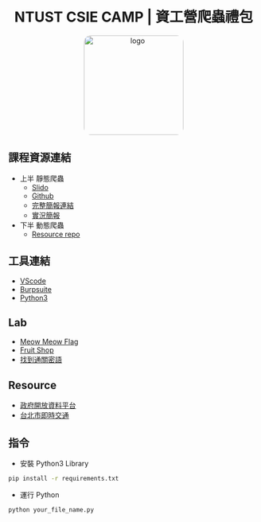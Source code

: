 <div align="center">

# NTUST CSIE CAMP | 資工營爬蟲禮包

  <img width="200" src="ntust_so_hard.png" alt="logo" style="border-radius:1em">

</div>

## 課程資源連結
- 上半 靜態爬蟲
  - [Slido](https://app.sli.do/event/1v7gck3jx9Kthkgb8JSPW1)
  - [Github](https://github.com/WuSandWitch/20240705_BasicScraping)
  - [完整簡報連結](https://slides.com/wusandwitch/copy-of)
  - [實況簡報](https://slides.com/d/1c6Gus0/live)
- 下半 動態爬蟲
  - [Resource repo](https://github.com/B11115049/DrissionPage_Resource)

## 工具連結
- [VScode](https://code.visualstudio.com/download)
- [Burpsuite](https://portswigger.net/burp/communitydownload)
- [Python3](https://www.python.org/downloads/release/python-3119/)

## Lab
- [Meow Meow Flag](https://attackmeua-1-d5034960.deta.app/)
- [Fruit Shop](https://wusandwitch.github.io/20240705_ExampleSite/example.html)
- [找到通關密語](https://wusandwitch.github.io/20240705_ExampleSite/secret.html)

## Resource
- [政府開放資料平台](https://data.gov.tw/)
- [台北市即時交通](https://data.gov.tw/dataset/128476)


## 指令
- 安裝 Python3 Library
```sh
pip install -r requirements.txt
```
- 運行 Python
```sh
python your_file_name.py
```